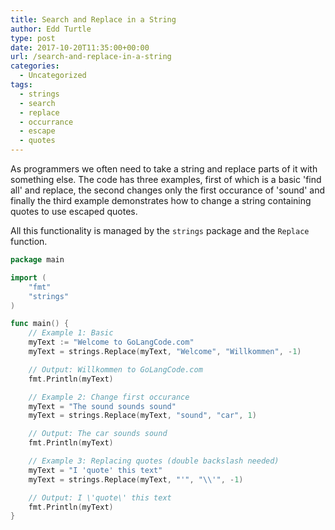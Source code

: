 ```yaml
---
title: Search and Replace in a String
author: Edd Turtle
type: post
date: 2017-10-20T11:35:00+00:00
url: /search-and-replace-in-a-string
categories:
  - Uncategorized
tags:
  - strings
  - search
  - replace
  - occurrance
  - escape
  - quotes
---
```


As programmers we often need to take a string and replace parts of it with something else. The code has three examples, first of which is a basic 'find all' and replace, the second changes only the first occurance of 'sound' and finally the third example demonstrates how to change a string containing quotes to use escaped quotes.

All this functionality is managed by the `strings` package and the `Replace` function.

```go
package main

import (
    "fmt"
    "strings"
)

func main() {
    // Example 1: Basic
    myText := "Welcome to GoLangCode.com"
    myText = strings.Replace(myText, "Welcome", "Willkommen", -1)

    // Output: Willkommen to GoLangCode.com
    fmt.Println(myText)

    // Example 2: Change first occurance
    myText = "The sound sounds sound"
    myText = strings.Replace(myText, "sound", "car", 1)

    // Output: The car sounds sound
    fmt.Println(myText)

    // Example 3: Replacing quotes (double backslash needed)
    myText = "I 'quote' this text"
    myText = strings.Replace(myText, "'", "\\'", -1)

    // Output: I \'quote\' this text
    fmt.Println(myText)
}
```